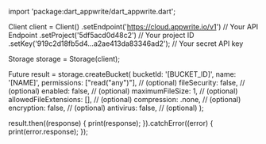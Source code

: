 import 'package:dart_appwrite/dart_appwrite.dart';

Client client = Client()
  .setEndpoint('https://cloud.appwrite.io/v1') // Your API Endpoint
  .setProject('5df5acd0d48c2') // Your project ID
  .setKey('919c2d18fb5d4...a2ae413da83346ad2'); // Your secret API key

Storage storage = Storage(client);

Future result = storage.createBucket(
  bucketId: '[BUCKET_ID]',
  name: '[NAME]',
  permissions: ["read("any")"], // (optional)
  fileSecurity: false, // (optional)
  enabled: false, // (optional)
  maximumFileSize: 1, // (optional)
  allowedFileExtensions: [], // (optional)
  compression:  .none, // (optional)
  encryption: false, // (optional)
  antivirus: false, // (optional)
);

result.then((response) {
  print(response);
}).catchError((error) {
  print(error.response);
});
